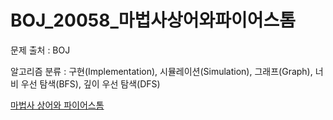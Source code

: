 # BOJ_20058_마법사상어와파이어스톰
문제 출처 : BOJ

알고리즘 분류 : 구현(Implementation), 시뮬레이션(Simulation), 그래프(Graph), 너비 우선 탐색(BFS), 깊이 우선 탐색(DFS)

[마법사 상어와 파이어스톰](https://www.acmicpc.net/problem/20058)
